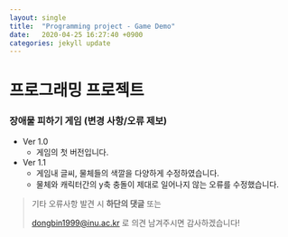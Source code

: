 ```yaml
---
layout: single
title:  "Programming project - Game Demo"
date:   2020-04-25 16:27:40 +0900
categories: jekyll update
---
```


# 프로그래밍 프로젝트

### 장애물 피하기 게임 (변경 사항/오류 제보)



* Ver 1.0
  * 게임의 첫 버전입니다.
* Ver 1.1
  * 게임내 글씨, 물체들의 색깔을 다양하게 수정하였습니다.
  * 물체와 캐릭터간의 y축 충돌이 제대로 일어나지 않는 오류를 수정했습니다.





> 기타 오류사항 발견 시 __하단의 댓글__ 또는
>
> <dongbin1999@inu.ac.kr> 로 의견 남겨주시면 감사하겠습니다!